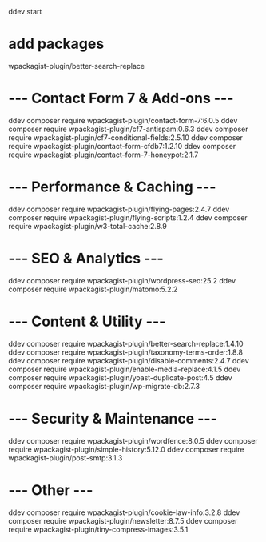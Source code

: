 ddev start


# add packages


wpackagist-plugin/better-search-replace

# --- Contact Form 7 & Add-ons ---
ddev composer require wpackagist-plugin/contact-form-7:6.0.5
ddev composer require wpackagist-plugin/cf7-antispam:0.6.3
ddev composer require wpackagist-plugin/cf7-conditional-fields:2.5.10
ddev composer require wpackagist-plugin/contact-form-cfdb7:1.2.10
ddev composer require wpackagist-plugin/contact-form-7-honeypot:2.1.7

# --- Performance & Caching ---
ddev composer require wpackagist-plugin/flying-pages:2.4.7
ddev composer require wpackagist-plugin/flying-scripts:1.2.4
ddev composer require wpackagist-plugin/w3-total-cache:2.8.9

# --- SEO & Analytics ---
ddev composer require wpackagist-plugin/wordpress-seo:25.2
ddev composer require wpackagist-plugin/matomo:5.2.2

# --- Content & Utility ---
ddev composer require wpackagist-plugin/better-search-replace:1.4.10
ddev composer require wpackagist-plugin/taxonomy-terms-order:1.8.8
ddev composer require wpackagist-plugin/disable-comments:2.4.7
ddev composer require wpackagist-plugin/enable-media-replace:4.1.5
ddev composer require wpackagist-plugin/yoast-duplicate-post:4.5
ddev composer require wpackagist-plugin/wp-migrate-db:2.7.3

# --- Security & Maintenance ---
ddev composer require wpackagist-plugin/wordfence:8.0.5
ddev composer require wpackagist-plugin/simple-history:5.12.0
ddev composer require wpackagist-plugin/post-smtp:3.1.3

# --- Other ---
ddev composer require wpackagist-plugin/cookie-law-info:3.2.8
ddev composer require wpackagist-plugin/newsletter:8.7.5
ddev composer require wpackagist-plugin/tiny-compress-images:3.5.1